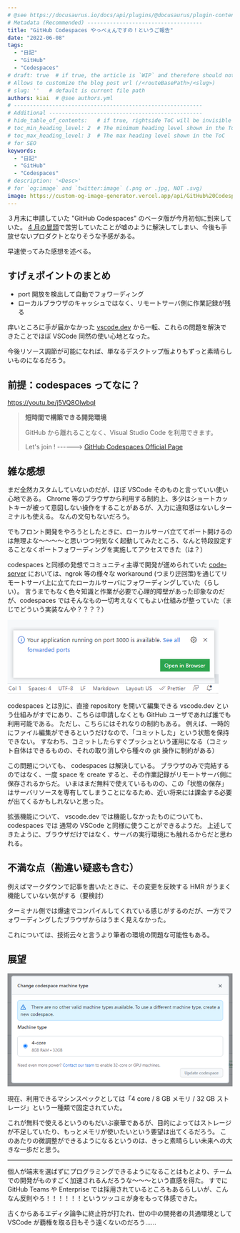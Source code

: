 ```yaml
---
# @see https://docusaurus.io/docs/api/plugins/@docusaurus/plugin-content-blog#markdown-front-matter
# Metadata (Recommended) ------------------------------------
title: "GitHub Codespaces やっべぇんですの！というご報告"
date: "2022-06-08"
tags:
  - "日記"
  - "GitHub"
  - "Codespaces"
# draft: true  # if true, the article is `WIP` and therefore should not be published yet
# Allows to customize the blog post url (/<routeBasePath>/<slug>)
# slug: ''   # default is current file path
authors: kiai  # @see authors.yml
# -----------------------------------------------------------
# Additional ------------------------------------------------
# hide_table_of_contents:   # if true, rightside ToC will be invisible
# toc_min_heading_level: 2  # The minimum heading level shown in the ToC
# toc_max_heading_level: 3  # The max heading level shown in the ToC
# for SEO
keywords:
  - "日記"
  - "GitHub"
  - "Codespaces"
# description: '<Desc>'
# for `og:image` and `twitter:image` (.png or .jpg, NOT .svg)
image: https://custom-og-image-generator.vercel.app/api/GitHub%20Codespaces%20%E3%82%84%E3%81%A3%E3%81%B9%E3%81%87%E3%82%93%E3%81%A7%E3%81%99%E3%81%AE%EF%BC%81%F0%9F%92%AF%F0%9F%A6%82%3Cbr%20%2F%3E%E3%81%A8%E3%81%84%E3%81%86%E3%81%94%E5%A0%B1%E5%91%8A.png?theme=light&copyright=Kiai+de+Nantoka&logo=https%3A%2F%2Fgithub.githubassets.com%2Fimages%2Fmona-loading-default-static.svg&avater=https%3A%2F%2Favatars.githubusercontent.com%2Fu%2F20794309&author=Kiai&aka=%40Ningensei848&site=%E6%B0%97%E5%90%88%E3%81%A7%E3%81%AA%E3%82%93%E3%81%A8%E3%81%8B&tags=%E6%97%A5%E8%A8%98&tags=GitHub&tags=Codespaces
---
```


３月末に申請していた "GitHub Codespaces" のベータ版が今月初旬に到来していた。
[4 月の冒頭](content/blogs/2022/04/01.md)で苦労していたことが嘘のように解決してしまい、今後も手放せないプロダクトとなりそうな予感がある。

早速使ってみた感想を述べる。

<!-- truncate -->

## すげぇポイントのまとめ

- port 開放を検出して自動でフォワーディング
- ローカルブラウザのキャッシュではなく、リモートサーバ側に作業記録が残る

痒いところに手が届かなかった [vscode.dev](https://vscode.dev/) から一転、これらの問題を解決できたことでほぼ VSCode 同然の使い心地となった。

今後リソース調節が可能になれば、単なるデスクトップ版よりもずっと素晴らしいものになるだろう。

## 前提：codespaces ってなに？

https://youtu.be/j5VQ8OlwbqI

> **短時間で構築できる開発環境**
>
> GitHub から離れることなく、Visual Studio Code を利用できます。
>
> Let's join ! ------> [GitHub Codespaces Official Page](https://github.co.jp/features/codespaces)

## 雑な感想

まだ全然カスタムしていないのだが、ほぼ VSCode そのものと言っていい使い心地である。
Chrome 等のブラウザから利用する制約上、多少はショートカットキーが被って意図しない操作をすることがあるが、入力に違和感はないしターミナルも使える。
なんの文句もないだろう。

でもフロント開発をやろうとしたときに、ローカルサーバ立ててポート開けるのは無理よな～～～～と思いつつ何気なく起動してみたところ、なんと特段設定することなくポートフォワーディングを実施してアクセスできた（は？）

codespaces と同様の発想でコミュニティ主導で開発が進められていた [code-server](https://github.com/coder/code-server) においては、ngrok 等の様々な workaround (つまり迂回策)を通じてリモートサーバ上に立てたローカルサーバにフォワーディングしていた（らしい）。
言うまでもなく色々知識と作業が必要で心理的障壁があった印象なのだが、codespaces ではそんなもの一切考えなくてもよい仕組みが整っていた（まじでどういう実装なんや？？？？）

![現在開けているポートに関する、右下にホップした通知](codespaces_portforwarding.png)

codespaces とは別に、直接 repository を開いて編集できる vscode.dev という仕組みがすでにあり、こちらは申請しなくとも GitHub ユーザであれば誰でも利用可能である。
ただし、こちらにはそれなりの制約もある。
例えば、一時的にファイル編集ができるというだけなので、「コミットした」という状態を保持できない。
すなわち、コミットしたらすぐプッシュという運用になる（コミット自体はできるものの、それの取り消しやら種々の git 操作に制約がある）

この問題についても、 codespaces は解決している。
ブラウザのみで完結するのではなく、一度 space を create すると、その作業記録がリモートサーバ側に保存されるからだ。
いまはまだ無料で使えているものの、この「状態の保存」はサーバリソースを専有してしまうことになるため、近い将来には課金する必要が出てくるかもしれないと思った。

拡張機能について、 vscode.dev では機能しなかったものについても、codespaces では 通常の VSCode と同様に使うことができるようだ。
上述してきたように、ブラウザだけではなく、サーバの実行環境にも触れるからだと思われる。

## 不満な点（勘違い疑惑も含む）

例えばマークダウンで記事を書いたときに、その変更を反映する HMR がうまく機能していない気がする（要検討）

ターミナル側では爆速でコンパイルしてくれている感じがするのだが、一方でフォワーディングしたブラウザからはうまく見えなかった。

これについては、技術云々と言うより筆者の環境の問題な可能性もある。

## 展望

![codespaces のマシンタイプ指定](change_codespace_machine_type.png)

現在、利用できるマシンスペックとしては「4 core / 8 GB メモリ / 32 GB ストレージ」という一種類で固定されていた。

これが無料で使えるというのもだいぶ豪華であるが、目的によってはストレージが不足していたり、もっとメモリが使いたいという要望は出てくるだろう。
このあたりの微調整ができるようになるというのは、きっと素晴らしい未来への大きな一歩だと思う。

---

個人が端末を選ばずにプログラミングできるようになることはもとより、チームでの開発がものすごく加速されるんだろうな～～～という直感を得た。
すでに GitHub Teams や Enterprise では採用されているところもあるらしいが、こんなん反則やろ！！！！！！というツッコミが身をもって体感できた。

古くからあるエディタ論争に終止符が打たれ、世の中の開発者の共通環境として VSCode が覇権を取る日もそう遠くないのだろう……
